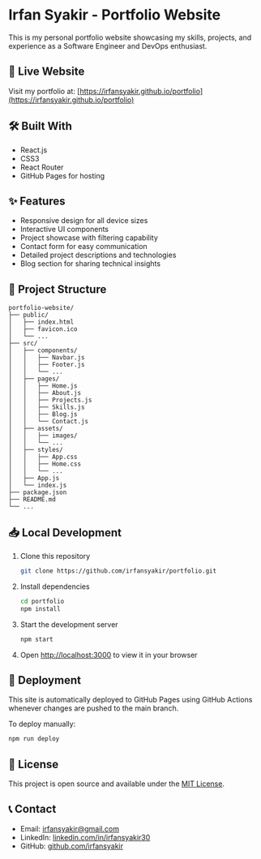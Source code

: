 # Irfan Syakir - Portfolio Website

This is my personal portfolio website showcasing my skills, projects, and experience as a Software Engineer and DevOps enthusiast.

## 🚀 Live Website

Visit my portfolio at: [https://irfansyakir.github.io/portfolio](https://irfansyakir.github.io/portfolio)

## 🛠️ Built With

- React.js
- CSS3
- React Router
- GitHub Pages for hosting

## ✨ Features

- Responsive design for all device sizes
- Interactive UI components
- Project showcase with filtering capability
- Contact form for easy communication
- Detailed project descriptions and technologies
- Blog section for sharing technical insights

## 🧰 Project Structure

```
portfolio-website/
├── public/
│   ├── index.html
│   ├── favicon.ico
│   └── ...
├── src/
│   ├── components/
│   │   ├── Navbar.js
│   │   ├── Footer.js
│   │   └── ...
│   ├── pages/
│   │   ├── Home.js
│   │   ├── About.js
│   │   ├── Projects.js
│   │   ├── Skills.js
│   │   ├── Blog.js
│   │   └── Contact.js
│   ├── assets/
│   │   ├── images/
│   │   └── ...
│   ├── styles/
│   │   ├── App.css
│   │   ├── Home.css
│   │   └── ...
│   ├── App.js
│   └── index.js
├── package.json
├── README.md
└── ...
```

## 📥 Local Development

1. Clone this repository
   ```bash
   git clone https://github.com/irfansyakir/portfolio.git
   ```

2. Install dependencies
   ```bash
   cd portfolio
   npm install
   ```

3. Start the development server
   ```bash
   npm start
   ```

4. Open [http://localhost:3000](http://localhost:3000) to view it in your browser

## 🚢 Deployment

This site is automatically deployed to GitHub Pages using GitHub Actions whenever changes are pushed to the main branch.

To deploy manually:
```bash
npm run deploy
```

## 📝 License

This project is open source and available under the [MIT License](LICENSE).

## 📞 Contact

- Email: irfansyakir@gmail.com
- LinkedIn: [linkedin.com/in/irfansyakir30](https://linkedin.com/in/irfansyakir30)
- GitHub: [github.com/irfansyakir](https://github.com/irfansyakir)
